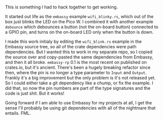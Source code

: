 This is something I had to hack together to get working.

It started out life as the `embassy` example `wifi_blinky.rs`, which out of the box just blinks the LED on the Pico W.
I combined it with another example `debounce` which debounces a button (not the on-board button) connected to a GPIO
pin, and turns on the on-board LED only when the button is down.

I made this work initialy by editing the `wifi_blink.rs` example in the Embassy source tree, so all of the crate
dependencies were path dependencies.  But I wanted this to work in my separate repo, so I copied the source over and
copy-pasted the same dependencies from Embassy, and then it all broke.  `embassy-rp` 0.1 is the most recent on published
on crates.io, but it's ancient.  There's been a hugely breaking refactor since then, where the pin is no longer a type
parameter to `Input` and `Output`.  Frankly it's a big improvement but the only problem is it's not released yet.  So
I could either take a git dependency like a chump, or fix the example.  I did that, so now the pin numbers are part of
the type signatures and the code is just shit.  But it works!

Going forward if I am able to use Embassy for my projects at all, I get the sense I'll probably be using git
dependencies with all of the nightmare that entails.  FML.


